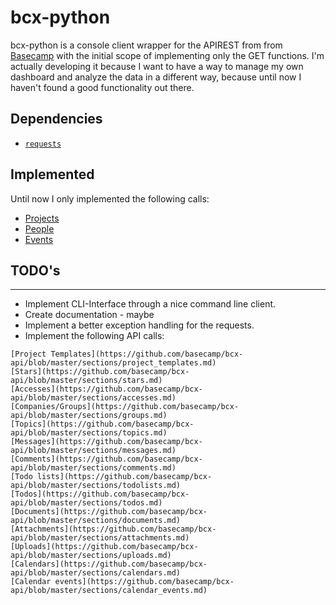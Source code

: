 # bcx-python

bcx-python is a console client wrapper for the APIREST from from [Basecamp](https://basecamp.com/) with the initial scope of implementing only the GET functions. I'm actually developing it because I want to have a way to manage my own dashboard and analyze the data in a different way, because until now I haven't found a good functionality out there.

## Dependencies

*  [``requests``](http://python-requests.org)

## Implemented

Until now I only implemented the following calls:

* [Projects](https://github.com/basecamp/bcx-api/blob/master/sections/projects.md)
* [People](https://github.com/basecamp/bcx-api/blob/master/sections/people.md)
* [Events](https://github.com/basecamp/bcx-api/blob/master/sections/events.md)

## TODO's
-----

* Implement CLI-Interface through a nice command line client.
* Create documentation - maybe
* Implement a better exception handling for the requests.
* Implement the following API calls:
```
[Project Templates](https://github.com/basecamp/bcx-api/blob/master/sections/project_templates.md)
[Stars](https://github.com/basecamp/bcx-api/blob/master/sections/stars.md)
[Accesses](https://github.com/basecamp/bcx-api/blob/master/sections/accesses.md)
[Companies/Groups](https://github.com/basecamp/bcx-api/blob/master/sections/groups.md)
[Topics](https://github.com/basecamp/bcx-api/blob/master/sections/topics.md)
[Messages](https://github.com/basecamp/bcx-api/blob/master/sections/messages.md)
[Comments](https://github.com/basecamp/bcx-api/blob/master/sections/comments.md)
[Todo lists](https://github.com/basecamp/bcx-api/blob/master/sections/todolists.md)
[Todos](https://github.com/basecamp/bcx-api/blob/master/sections/todos.md)
[Documents](https://github.com/basecamp/bcx-api/blob/master/sections/documents.md)
[Attachments](https://github.com/basecamp/bcx-api/blob/master/sections/attachments.md)
[Uploads](https://github.com/basecamp/bcx-api/blob/master/sections/uploads.md)
[Calendars](https://github.com/basecamp/bcx-api/blob/master/sections/calendars.md)
[Calendar events](https://github.com/basecamp/bcx-api/blob/master/sections/calendar_events.md)
```
